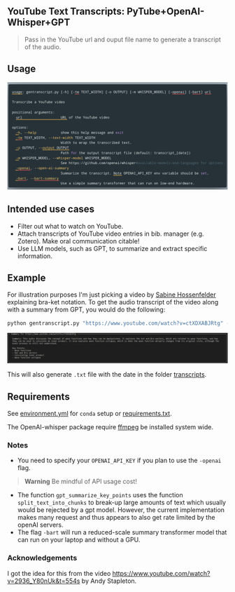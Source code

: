 ## YouTube Text Transcripts: PyTube+OpenAI-Whisper+GPT

> Pass in the YouTube url and ouput file name to generate a transcript of the audio.

## Usage

[![](assets/command-line.png)](https://carbon.now.sh/?bg=rgba%28171%2C+184%2C+195%2C+1%29&t=material&wt=none&l=application%2Fx-sh&width=995&ds=true&dsyoff=20px&dsblur=68px&wc=false&wa=true&pv=9px&ph=4px&ln=false&fl=1&fm=Droid+Sans+Mono&fs=14.5px&lh=150%25&si=false&es=2x&wm=false&code=usage%253A%2520gentranscript.py%2520%255B-h%255D%2520%255B-tw%2520TEXT_WIDTH%255D%2520%255B-o%2520OUTPUT%255D%2520%255B-m%2520WHISPER_MODEL%255D%2520%255B-ai%255D%2520url%250A%250ATranscribe%2520a%2520YouTube%2520video%250A%250Apositional%2520arguments%253A%250A%2520%2520url%2520%2520%2520%2520%2520%2520%2520%2520%2520%2520%2520%2520%2520%2520%2520%2520%2520%2520%2520URL%2520of%2520the%2520YouTube%2520video%250A%250Aoptions%253A%250A%2520%2520-h%252C%2520--help%2520%2520%2520%2520%2520%2520%2520%2520%2520%2520%2520%2520show%2520this%2520help%2520message%2520and%2520exit%250A%2520%2520-tw%2520TEXT_WIDTH%252C%2520--text-width%2520TEXT_WIDTH%250A%2520%2520%2520%2520%2520%2520%2520%2520%2520%2520%2520%2520%2520%2520%2520%2520%2520%2520%2520%2520%2520%2520%2520%2520Width%2520to%2520wrap%2520the%2520transcribed%2520text.%250A%2520%2520-o%2520OUTPUT%252C%2520--output%2520OUTPUT%250A%2520%2520%2520%2520%2520%2520%2520%2520%2520%2520%2520%2520%2520%2520%2520%2520%2520%2520%2520%2520%2520%2520%2520%2520Path%2520for%2520the%2520output%2520transcript%2520file%2520%28default%253A%2520transcripts%252Ftranscript_%255Bdate%255D%29%250A%2520%2520-m%2520WHISPER_MODEL%252C%2520--whisper-model%2520WHISPER_MODEL%250A%2520%2520%2520%2520%2520%2520%2520%2520%2520%2520%2520%2520%2520%2520%2520%2520%2520%2520%2520%2520%2520%2520%2520%2520See%2520https%253A%252F%252Fgithub.com%252Fopenai%252Fwhisper%2523available-models-and-languages%2520for%2520options.%250A%2520%2520-ai%252C%2520--open-ai-summary%250A%2520%2520%2520%2520%2520%2520%2520%2520%2520%2520%2520%2520%2520%2520%2520%2520%2520%2520%2520%2520%2520%2520%2520%2520Summarize%2520the%2520transcript.%2520Note%2520OPENAI_API_KEY%2520env%2520variable%2520should%2520be%2520set.)

## Intended use cases
- Filter out what to watch on YouTube.
- Attach transcripts of YouTube video entries in bib. manager (e.g. Zotero). Make oral communication citable!
- Use LLM models, such as GPT, to summarize and extract specific information.

## Example

For illustration purposes I'm just picking a video by [Sabine Hossenfelder](https://www.youtube.com/@SabineHossenfelder) explaining bra-ket notation. To get the audio transcript of the video along with a summary from GPT, you would do the following:

```python
python gentranscript.py "https://www.youtube.com/watch?v=ctXDXABJRtg" -openai
```

![summary example](assets/summary-example.png)

This will also generate `.txt` file with the date in the folder [transcripts](transcripts).

## Requirements
See [environment.yml](environment.yml) for `conda` setup or [requirements.txt](requirements.txt).

The OpenAI-whisper package require [ffmpeg](https://ffmpeg.org/) be installed system wide.

### Notes
- You need to specify your `OPENAI_API_KEY` if you plan to use the `-openai` flag.
> **Warning**
>  Be mindful of API usage cost!
- The function `gpt_summarize_key_points` uses the function `split_text_into_chunks` to break-up large amounts of text which usually would be rejected by a gpt model. However, the current implementation makes many request and thus appears to also get rate limited by the openAI servers.
- The flag `-bart` will run a reduced-scale summary transformer model that can run on your laptop and without a GPU.

### Acknowledgements
I got the idea for this from the video https://www.youtube.com/watch?v=2936_Y80nUk&t=554s by Andy Stapleton.
